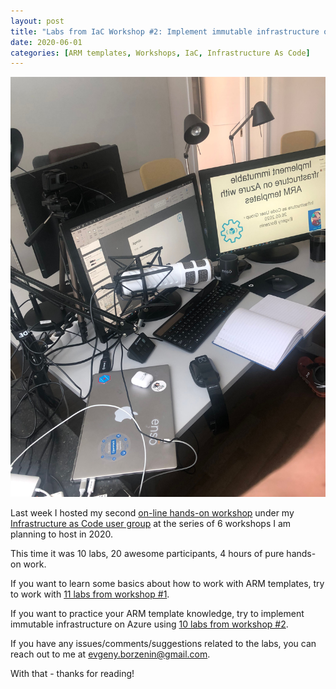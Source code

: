 ```yaml
---
layout: post
title: "Labs from IaC Workshop #2: Implement immutable infrastructure on Azure with ARM templates"
date: 2020-06-01
categories: [ARM templates, Workshops, IaC, Infrastructure As Code]
---
```


![logo](/images/2020-06-01-logo.jpeg)

Last week I hosted my second [on-line hands-on workshop](https://www.meetup.com/Infrastructure-As-Code-User-Group-Oslo/events/270624160/) under my [Infrastructure as Code user group](https://www.meetup.com/Infrastructure-As-Code-User-Group-Oslo) at the series of 6 workshops I am planning to host in 2020.

This time it was 10 labs, 20 awesome participants, 4 hours of pure hands-on work.

If you want to learn some basics about how to work with ARM templates, try to work with [11 labs from workshop #1](https://github.com/evgenyb/iac-meetup/blob/master/workshops/01-how-to-live-in-harmony-with-ARM-templates/agenda.md).

If you want to practice your ARM template knowledge, try to implement immutable infrastructure on Azure using [10 labs from workshop #2](https://github.com/evgenyb/iac-meetup/tree/master/workshops/02-implement-azure-infrastructure-with-arm-templates).

If you have any issues/comments/suggestions related to the labs, you can reach out to me at evgeny.borzenin@gmail.com.

With that - thanks for reading!

